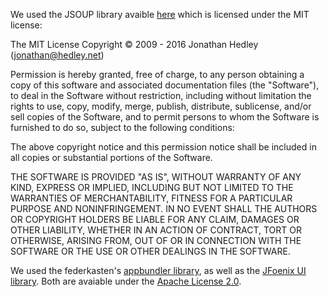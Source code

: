 We used the JSOUP library avaible [here](https://jsoup.org/) which is licensed under the MIT license:
   
The MIT License
Copyright © 2009 - 2016 Jonathan Hedley (jonathan@hedley.net)

Permission is hereby granted, free of charge, to any person obtaining a copy of this software and associated documentation files (the "Software"), to deal in the Software without restriction, including without limitation the rights to use, copy, modify, merge, publish, distribute, sublicense, and/or sell copies of the Software, and to permit persons to whom the Software is furnished to do so, subject to the following conditions:

The above copyright notice and this permission notice shall be included in all copies or substantial portions of the Software.

THE SOFTWARE IS PROVIDED "AS IS", WITHOUT WARRANTY OF ANY KIND, EXPRESS OR IMPLIED, INCLUDING BUT NOT LIMITED TO THE WARRANTIES OF MERCHANTABILITY, FITNESS FOR A PARTICULAR PURPOSE AND NONINFRINGEMENT. IN NO EVENT SHALL THE AUTHORS OR COPYRIGHT HOLDERS BE LIABLE FOR ANY CLAIM, DAMAGES OR OTHER LIABILITY, WHETHER IN AN ACTION OF CONTRACT, TORT OR OTHERWISE, ARISING FROM, OUT OF OR IN CONNECTION WITH THE SOFTWARE OR THE USE OR OTHER DEALINGS IN THE SOFTWARE.

We used the federkasten's [appbundler library](https://github.com/federkasten/appbundle-maven-plugin), as well as the [JFoenix UI library](http://www.jfoenix.com/). 
Both are avaiable under the [Apache License 2.0](https://www.apache.org/licenses/LICENSE-2.0).
